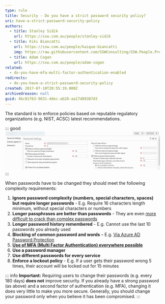 ```yaml
---
type: rule
title: Security - Do you have a strict password security policy?
uri: have-a-strict-password-security-policy
authors:
  - title: Stanley Sidik
    url: https://ssw.com.au/people/stanley-sidik
  - title: Kiki Biancatti
    url: https://ssw.com.au/people/kaique-biancatti
    img: https://raw.githubusercontent.com/SSWConsulting/SSW.People.Profiles/main/Kaique-Biancatti/Images/Kaique-Biancatti-Profile.jpg
  - title: Adam Cogan
    url: https://ssw.com.au/people/adam-cogan
related:
  - do-you-have-mfa-multi-factor-authentication-enabled
redirects:
  - do-you-have-a-strict-password-security-policy
created: 2017-07-10T20:55:19.000Z
archivedreason: null
guid: 4bc01f63-9631-4dec-ab28-aa17d89387d3
---
```

The standard is to enforce policies based on reputable regulatory organizations (e.g. NIST, ACSC) latest recommendations.

<!--endintro-->

::: good  
![Figure: Good example - Active Directory settings based on latest security recommendations](/rules/have-a-strict-password-security-policy/adnewpasspolicy.jpg)
:::

When passwords have to be changed they should meet the following complexity requirements:

1. **Ignore password complexity (numbers, special characters, spaces) but require longer passwords** - E.g. Require 16 characters length minimum, without special characters or numbers
2. **Longer passphrases are better than passwords** - They are even [more difficult to crack than complex passwords](https://www.zdnet.com/article/fbi-recommends-passphrases-over-password-complexity) 
2. **Longer password history remembered** - E.g. Cannot use the last 10 passwords you already used
3. **Blocking of common password and words** – E.g. [Via Azure AD Password Protection](https://learn.microsoft.com/en-us/azure/active-directory/authentication/concept-password-ban-bad-on-premises)
4. **[Use of MFA (Multi Factor Authentication) everywhere possible](/do-you-have-mfa-multi-factor-authentication-enabled)**
5. **Use a password manager**
6. **Use different passwords for every service**
7. **Enforce a lockout policy** - E.g. If a user gets their password wrong 5 times, their account will be locked out for 15 minutes

::: info
**Important:** Requiring users to change their passwords (e.g. every 180 days) **does not** improve security. If you already have a strong password (as above) and a second factor of authentication (e.g. MFA), changing it does very little to make you more secure. Generally, you should change your password only when you believe it has been compromised.
:::

